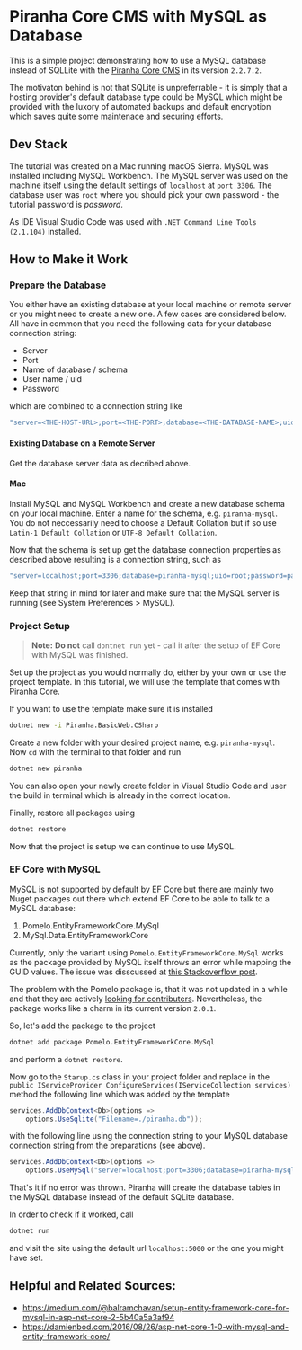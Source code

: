 # Piranha Core CMS with MySQL as Database

This is a simple project demonstrating how to use a MySQL database instead of SQLLite with the [Piranha Core CMS](https://github.com/piranhacms/piranha.core) in its version `2.2.7.2`.

The motivaton behind is not that SQLite is unpreferrable - it is simply that a hosting provider's default database type could be MySQL which might be provided with the luxory of automated backups and default encryption which saves quite some maintenace and securing efforts.

## Dev Stack

The tutorial was created on a Mac running macOS Sierra. MySQL was installed including MySQL Workbench. The MySQL server was used on the machine itself using the default settings of `localhost` at `port 3306`. The database user was `root` where you should pick your own password - the tutorial password is *password*.

As IDE Visual Studio Code was used with `.NET Command Line Tools (2.1.104)` installed.

## How to Make it Work

### Prepare the Database

You either have an existing database at your local machine or remote server or you might need to create a new one. A few cases are considered below. All have in common that you need the following data for your database connection string:

- Server
- Port
- Name of database / schema
- User name / uid
- Password

which are combined to a connection string like

```csharp
"server=<THE-HOST-URL>;port=<THE-PORT>;database=<THE-DATABASE-NAME>;uid=<THE-DATABASE-USER>;password=<THE-PASSWORD>"
```

#### Existing Database on a Remote Server

Get the database server data as decribed above.

#### Mac

Install MySQL and MySQL Workbench and create a new database schema on your local machine. Enter a name for the schema, e.g. `piranha-mysql`. You do not neccessarily need to choose a Default Collation but if so use `Latin-1 Default Collation` or `UTF-8 Default Collation`.

Now that the schema is set up get the database connection properties as described above resulting is a connection string, such as

```csharp
"server=localhost;port=3306;database=piranha-mysql;uid=root;password=password"
```

Keep that string in mind for later and make sure that the MySQL server is running (see System Preferences > MySQL).

### Project Setup

> **Note:** **Do not** call `dontnet run` yet - call it after the setup of EF Core with MySQL was finished.

Set up the project as you would normally do, either by your own or use the project template. In this tutorial, we will use the template that comes with Piranha Core.

If you want to use the template make sure it is installed

```bash
dotnet new -i Piranha.BasicWeb.CSharp
```

Create a new folder with your desired project name, e.g. `piranha-mysql`. Now `cd` with the terminal to that folder and run

```bash
dotnet new piranha
```

You can also open your newly create folder in Visual Studio Code and user the build in terminal which is already in the correct location.

Finally, restore all packages using

```bash
dotnet restore
```

Now that the project is setup we can continue to use MySQL. 

### EF Core with MySQL

MySQL is not supported by default by EF Core but there are mainly two Nuget packages out there which extend EF Core to be able to talk to a MySQL database:

1. Pomelo.EntityFrameworkCore.MySql
2. MySql.Data.EntityFrameworkCore

Currently, only the variant using `Pomelo.EntityFrameworkCore.MySql` works as the package provided by MySQL itself throws an error while mapping the GUID values. The issue was disscussed at [this Stackoverflow post](https://stackoverflow.com/questions/45120152/guid-property-on-mysql-entity-framework).

The problem with the Pomelo package is, that it was not updated in a while and that they are actively [looking for contributers](https://github.com/PomeloFoundation/Pomelo.EntityFrameworkCore.MySql/issues/522). Nevertheless, the package works like a charm in its current version `2.0.1`.

So, let's add the package to the project

```bash
dotnet add package Pomelo.EntityFrameworkCore.MySql
```

and perform a `dotnet restore`.

Now go to the `Starup.cs` class in your project folder and replace in the `public IServiceProvider ConfigureServices(IServiceCollection services)` method the following line which was added by the template

```csharp
services.AddDbContext<Db>(options => 
    options.UseSqlite("Filename=./piranha.db"));
```

with the following line using the connection string to your MySQL database connection string from the preparations (see above).

```csharp
services.AddDbContext<Db>(options =>
    options.UseMySql("server=localhost;port=3306;database=piranha-mysql;uid=root;password=password"));
```

That's it if no error was thrown. Piranha will create the database tables in the  MySQL database instead of the default SQLite database.

In order to check if it worked, call

```bash
dotnet run
```

and visit the site using the default url `localhost:5000` or the one you might have set.

## Helpful and Related Sources:

- https://medium.com/@balramchavan/setup-entity-framework-core-for-mysql-in-asp-net-core-2-5b40a5a3af94
- https://damienbod.com/2016/08/26/asp-net-core-1-0-with-mysql-and-entity-framework-core/
